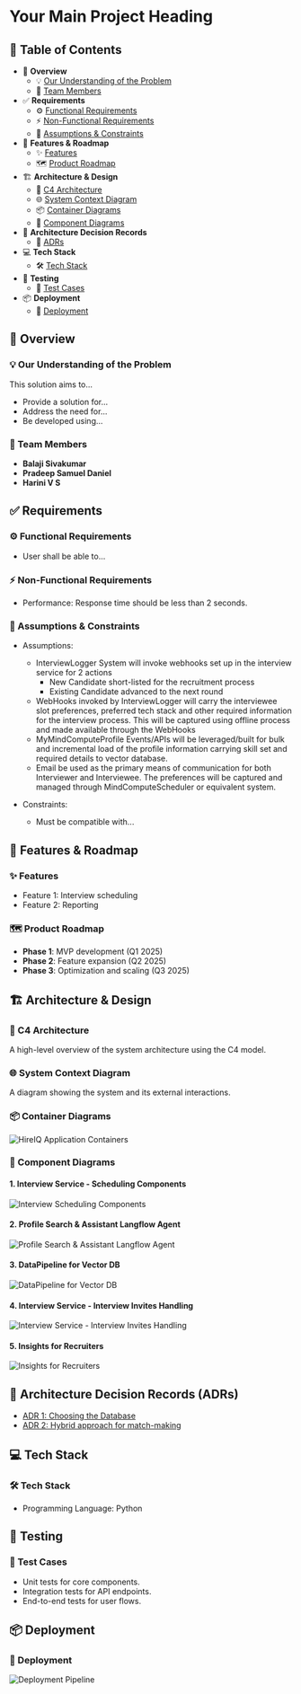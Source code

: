 # Your Main Project Heading

## 🧭 **Table of Contents**

* 📖 **Overview**
    * 💡 [Our Understanding of the Problem](#-our-understanding-of-the-problem)
    * 👥 [Team Members](#-team-members)
* ✅ **Requirements**
    * ⚙️ [Functional Requirements](#-functional-requirements)
    * ⚡  [Non-Functional Requirements](#-non-functional-requirements)
    * 🚧 [Assumptions & Constraints](#-assumptions--constraints)
* 🚀 **Features & Roadmap**
    * ✨ [Features](#-features)
    * 🗺️ [Product Roadmap](#-product-roadmap)
* 🏗️ **Architecture & Design**
    * 🏢 [C4 Architecture](#-c4-architecture)
    * 🌐 [System Context Diagram](#-system-context-diagram)
    * 📦 [Container Diagrams](#-container-diagrams)
    * 🧩 [Component Diagrams](#-component-diagrams)
* 📝 **Architecture Decision Records**
    * 📜 [ADRs](#-architecture-decision-records--adrs-)
* 💻 **Tech Stack**
    * 🛠️ [Tech Stack](#-tech-stack)
* 🧪 **Testing**
    * 🔬 [Test Cases](#-test-cases)
* 📦 **Deployment**
    * 🚀 [Deployment](#-deployment)

## 📖 Overview

### 💡 Our Understanding of the Problem

This solution aims to...

* Provide a solution for...
* Address the need for...
* Be developed using...

### 👥 Team Members

* **Balaji Sivakumar**
* **Pradeep Samuel Daniel**
* **Harini V S**

## ✅ Requirements

### ⚙️ Functional Requirements

* User shall be able to...

### ⚡ Non-Functional Requirements

* Performance: Response time should be less than 2 seconds.

### 🚧️ Assumptions & Constraints

* Assumptions:
    * InterviewLogger System will invoke webhooks set up in the interview service for 2 actions
      * New Candidate short-listed for the recruitment process
      * Existing Candidate advanced to the next round
    * WebHooks invoked by InterviewLogger will carry the interviewee slot preferences, preferred tech stack and other required information for the interview process. This will be captured using offline process and made available through the WebHooks 
    * MyMindComputeProfile Events/APIs will be leveraged/built for bulk and incremental load of the profile information carrying skill set and required details to vector database.
    * Email be used as the primary means of communication for both Interviewer and Interviewee. The preferences will be captured and managed through MindComputeScheduler or equivalent system.
      
* Constraints:
    * Must be compatible with...

## 🚀 Features & Roadmap

### ✨ Features

* Feature 1: Interview scheduling
* Feature 2: Reporting

### 🗺️ Product Roadmap

* **Phase 1**: MVP development (Q1 2025)
* **Phase 2**: Feature expansion (Q2 2025)
* **Phase 3**: Optimization and scaling (Q3 2025)

## 🏗️ Architecture & Design

### 🏢 C4 Architecture

A high-level overview of the system architecture using the C4 model.

### 🌐 System Context Diagram

A diagram showing the system and its external interactions.

### 📦 Container Diagrams

![HireIQ Application Containers](images/architecture/c3-container-diagram.png)

### 🧩 Component Diagrams

#### 1. **Interview Service - Scheduling Components**

![Interview Scheduling Components](images/architecture/c3-interview-service-scheduling.png)

#### 2. **Profile Search & Assistant Langflow Agent**

![Profile Search & Assistant Langflow Agent](images/architecture/c3-langflowsevice-assistance.png)

#### 3. **DataPipeline for Vector DB**

![DataPipeline for Vector DB](images/architecture/c3-embedding-component.png)

#### 4. **Interview Service - Interview Invites Handling**

![Interview Service - Interview Invites Handling](images/architecture/c3-external-invites-handling.png)

#### 5. **Insights for Recruiters**

![Insights for Recruiters](images/architecture/c3-insights.png)

## 📝 Architecture Decision Records (ADRs)

* [ADR 1: Choosing the Database](adrs/0001-choosing-the-database.md)
* [ADR 2: Hybrid approach for match-making](adrs/0002-choosing-hybrid-approach-matchmaking.md)

## 💻 Tech Stack

### 🛠️ Tech Stack

* Programming Language: Python

## 🧪 Testing

### 🔬 Test Cases

* Unit tests for core components.
* Integration tests for API endpoints.
* End-to-end tests for user flows.

## 📦 Deployment

### 🚀 Deployment

![Deployment Pipeline](images/deployment/ci-cd.png)
